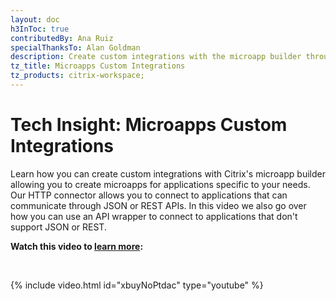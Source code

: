 ```yaml
---
layout: doc
h3InToc: true
contributedBy: Ana Ruiz
specialThanksTo: Alan Goldman
description: Create custom integrations with the microapp builder through the HTTP connector.
tz_title: Microapps Custom Integrations
tz_products: citrix-workspace;
---
```

# Tech Insight: Microapps Custom Integrations

Learn how you can create custom integrations with Citrix's microapp builder allowing you to create microapps for applications specific to your needs. Our HTTP connector allows you to connect to applications that can communicate through JSON or REST APIs. In this video we also go over how you can use an API wrapper to connect to applications that don't support JSON or REST.

**Watch this video to [learn more](https://www.youtube.com/watch?v=xbuyNoPtdac):**

&nbsp;

{% include video.html id="xbuyNoPtdac" type="youtube" %}
